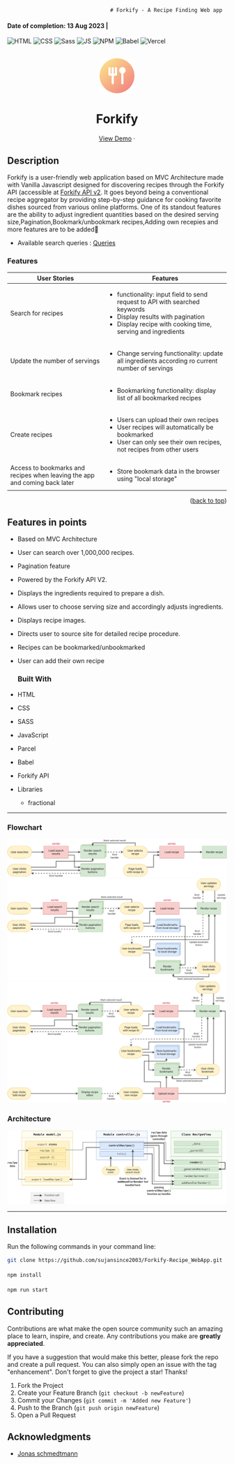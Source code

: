                                      # Forkify - A Recipe Finding Web app 
#### Date of completion: 13 Aug 2023 |
<div id="top"></div>

![HTML](https://img.shields.io/badge/HTML5-E34F26?style=for-the-badge&logo=html5&logoColor=white)
![CSS](https://img.shields.io/badge/CSS3-1572B6?style=for-the-badge&logo=css3&logoColor=white)
![Sass](https://img.shields.io/badge/SASS-hotpink.svg?style=for-the-badge&logo=SASS&logoColor=white)
![JS](https://img.shields.io/badge/JavaScript-F7DF1E?style=for-the-badge&logo=javascript&logoColor=black)
![NPM](https://img.shields.io/badge/NPM-%23000000.svg?style=for-the-badge&logo=npm&logoColor=white)
![Babel](https://img.shields.io/badge/Babel-F9DC3e?style=for-the-badge&logo=babel&logoColor=black)
![Vercel](https://img.shields.io/badge/Vercel-000000?style=for-the-badge&logo=vercel&logoColor=white)

<!-- PROJECT LOGO -->
<br />
<div align="center">
  <a href="https://forkify-suzancodes.netlify.app/">
    <img src="./src/img/favicon.png" alt="Logo" height="80"  >
  </a>
  <h1 align="center">Forkify</h1>

  <p align="center">
    <a href="https://modern-forkify.vercel.app/">View Demo</a>
    ·

  </p>
</div>



## Description
Forkify is a user-friendly web application based on MVC Architecture made with Vanilla Javascript designed for discovering recipes through the Forkify API (accessible at [Forkify API v2](https://forkify-api.herokuapp.com/v2). It goes beyond being a conventional recipe aggregator by providing step-by-step guidance for cooking favorite dishes sourced from various online platforms. One of its standout features are the ability to adjust ingredient quantities based on the desired serving size,Pagination,Bookmark/unbookmark recipes,Adding own recepies and more features are to be added🚀

- Available search queries : [Queries](https://forkify-api.herokuapp.com/phrases.html)





### Features

| User Stories                                                               | Features                                                                                                                                                                              |
| -------------------------------------------------------------------------- | ------------------------------------------------------------------------------------------------------------------------------------------------------------------------------------- |
| Search for recipes                                                         | <ul><li>functionality: input field to send request to API with searched keywords<li>Display results with pagination<li>Display recipe with cooking time, serving and ingredients</ul> |
| Update the number of servings                                              | <ul><li>Change serving functionality: update all ingredients according ro current number of servings</ul>                                                                             |
| Bookmark recipes                                                           | <ul><li>Bookmarking functionality: display list of all bookmarked recipes</ul>                                                                                                        |
| Create recipes                                                             | <ul><li>Users can upload their own recipes</li><li>User recipes will automatically be bookmarked<li>User can only see their own recipes, not recipes from other users</ul>            |
| Access to bookmarks and recipes when leaving the app and coming back later | <ul><li>Store bookmark data in the browser using "local storage"</ul>                                                                                                                 |

<p align="right">(<a href="#top">back to top</a>)</p>

## Features in points
- Based on MVC Architecture
- User can search over 1,000,000 recipes.
- Pagination feature
- Powered by the Forkify API V2.
- Displays the ingredients required to prepare a dish.
- Allows user to choose serving size and accordingly adjusts ingredients.
- Displays recipe images.
- Directs user to source site for detailed recipe procedure.
- Recipes can be bookmarked/unbookmarked
- User can add their own recipe



  ### Built With

- HTML
- CSS
- SASS
- JavaScript
- Parcel
- Babel
- Forkify API
- Libraries
  - fractional

---
### Flowchart

<img src='forkify-flowchart-part-1.png' alt='flowchart' >
<img src='forkify-flowchart-part-2.png' alt='flowchart' >
<img src='forkify-flowchart-part-3.png' alt='flowchart' >

### Architecture

<img src='forkify-architecture-recipe-loading.png' >


---

## Installation
Run the following commands in your command line:
```bash
git clone https://github.com/sujansince2003/Forkify-Recipe_WebApp.git

npm install

npm run start
```

## Contributing

Contributions are what make the open source community such an amazing place to learn, inspire, and create. Any contributions you make are **greatly appreciated**.

If you have a suggestion that would make this better, please fork the repo and create a pull request. You can also simply open an issue with the tag "enhancement".
Don't forget to give the project a star! Thanks!

1. Fork the Project
2. Create your Feature Branch (`git checkout -b newFeature`)
3. Commit your Changes (`git commit -m 'Added new Feature'`)
4. Push to the Branch (`git push origin newFeature`)
5. Open a Pull Request


  

<!-- ACKNOWLEDGMENTS -->

## Acknowledgments

- [Jonas schmedtmann](https://github.com/jonasschmedtmann)
